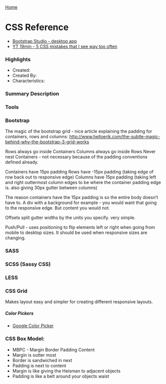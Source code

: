 [Home](../)

# CSS Reference

- [Bootstrap Studio - desktop app](https://bootstrapstudio.io/)
- [YT 19min - 5 CSS mistakes that I see way too often](https://www.youtube.com/watch?v=iHEkRIF7zxI&list=WL)

### Highlights

- Created:
- Created By:
- Characteristics:

### Summary Description

### Tools

### Bootstrap

The magic of the bootstrap grid - nice article explaining the padding for containers, rows and columns: http://www.helloerik.com/the-subtle-magic-behind-why-the-bootstrap-3-grid-works

Rows always go inside Containers
Columns always go inside Rows
Never nest Containers - not necessary because of the padding conventions defined already.

Containers have 15px padding
Rows have -15px padding (taking edge of row back out to responsive edge)
Columns have 15px padding (taking left and right outtermost column edges to be where the container padding edge is. also giving 30px gutter between columns)

The reason containers have the 15px padding is so the entire body doesn’t have to. A div with a background for example - you would want that going to the responsive edge. But content you would not.

Offsets split gutter widths by the units you specify. very simple.

Push/Pull - uses positioning to flip elements left or right when going from mobile to desktop sizes. It should be used when responsive sizes are changing.

### SASS

### SCSS (Sassy CSS)

### LESS

### CSS Grid

Makes layout easy and simpler for creating different responsive layouts.

##### Color Pickers

- [Google Color Picker](https://g.co/kgs/vfEGQL)

### CSS Box Model:

- MBPC - Margin Border Padding Content
- Margin is outter most
- Border is sandwiched in next
- Padding is next to content
- Margin is like giving the Heisman to adjacent objects
- Padding is like a belt around your objects waist
